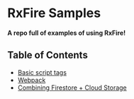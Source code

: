 # RxFire Samples

**A repo full of examples of using RxFire!**

## Table of Contents
- [Basic script tags](src/basic-script-tags)
- [Webpack](src/webpack)
- [Combining Firestore + Cloud Storage](src/firestore-cloud-storage)
